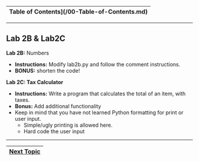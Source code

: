 |Table of Contents](/00-Table-of-Contents.md)|
|---|

---

## Lab 2B & Lab2C

**Lab 2B:** Numbers

* **Instructions:** Modify lab2b.py and follow the comment instructions.
* **BONUS:** shorten the code!

**Lab 2C: Tax Calculator**

* **Instructions:** Write a program that calculates the total of an item, with taxes.
* **Bonus:**  Add additional functionality
* Keep in mind that you have not learned Python formatting for print or user input. 
  * Simple/ugly printing is allowed here. 
  * Hard code the user input

---

|[Next Topic](/02_Data_Types/03_strings.md)|
|---|
